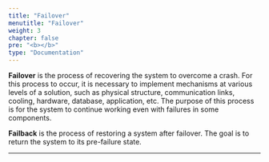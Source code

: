 ```yaml
---
title: "Failover"
menutitle: "Failover"
weight: 3
chapter: false
pre: "<b></b>"
type: "Documentation"
---
```


**Failover** is the process of recovering the system to overcome a crash. For this process to occur, it is necessary to implement mechanisms at various levels of a solution, such as physical structure, communication links, cooling, hardware, database, application, etc. The purpose of this process is for the system to continue working even with failures in some components.

**Failback** is the process of restoring a system after failover. The goal is to return the system to its pre-failure state.

---
